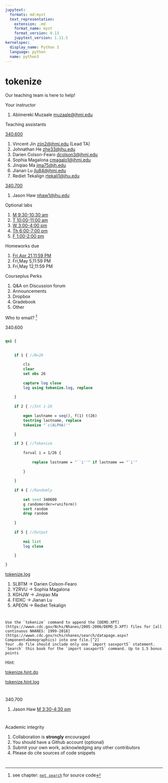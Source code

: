 ```yaml
---
jupytext:
  formats: md:myst
  text_representation:
    extension: .md
    format_name: myst
    format_version: 0.13
    jupytext_version: 1.11.5
kernelspec:
  display_name: Python 3
  language: python
  name: python3
---
```


# tokenize

Our teaching team is here to help!

Your instructor

1. Abimereki Muzaale muzaale@jhmi.edu 

Teaching assistants

[340.600](https://www.jhsph.edu/courses/course/36389/2022/340.600.01/stata-programming)

1. Vincent Jin zjin2@jhmi.edu (Lead TA)
2. Johnathan He zhe33@jhu.edu  
3. Darien Colson-Fearo dcolson3@jhmi.edu   
4. Sophia Magalona cmagalo1@jhmi.edu  
5. Jinqiao Ma jma75@jh.edu  
6. Jianan Lu jlu84@jhmi.edu  
7. Rediet Tekalign rtekali1@jhu.edu

[340.700](https://www.jhsph.edu/courses/course/37447/2022/340.700.71/advanced-stata-programming)

1. Jason Haw nhaw1@jhu.edu  

Optional labs

1. [M 9:30-10:30 am](lab2.md)
2. [T 10:00-11:00 am](lab2.md)
3. [W 3:00-4:00 pm](lab2.md)
4. [Th 6:00-7:00 pm](lab2.md)
5. [F 1:00-2:00 pm](lab2.md)

Homeworks due  

1. [Fri,Apr 21,11:59 PM](hw1.md)
2. Fri,May 5,11:59 PM
3. Fri,May 12,11:59 PM

Courseplus Perks

1. Q&A on Discussion forum
2. Announcements
3. Dropbox
4. Gradebook
5. Other

Who to email? [^1]

340.600

```stata

qui {
    
    
    if 1 { //N=26
        
        cls
        clear
        set obs 26
        
        capture log close 
        log using tokenize.log, replace  
        
    }
    
    if 2 { //Int 1-26
        
        egen lastname = seq(), f(1) t(26)
        tostring lastname, replace 
        tokenize "`c(ALPHA)'" 
        
    }

    if 3 { //Tokenize
        
        forval i = 1/26 {
            
            replace lastname = "``i''" if lastname == "`i'" 
            
        }
        
    }
    
    if 4 { //Randomly
        
        set seed 340600
        g randomorder=runiform()
        sort random  
        drop random    
        
    }
    
    if 5 { //Output
        
        noi list 
        log close 
        
    }

}


```

[tokenize.log](https://raw.githubusercontent.com/jhustata/book/main/tokenize.log)

1. SLBTM -> Darien Colson-Fearo
2. YZRVU -> Sophia Magalona
3. KGHJW -> Jinqiao Ma
4. FIDXC -> Jianan Lu
5. APEON -> Rediet Tekalign

#

```{seealso}
Use the `tokenize` command to append the [DEMO.XPT](https://wwwn.cdc.gov/Nchs/Nhanes/2005-2006/DEMO_D.XPT) files for [all continuous NHANES: 1999-2018](https://wwwn.cdc.gov/nchs/nhanes/search/datapage.aspx?Component=Demographics) into one file.[^2]
Your .do file should include only one `import sasxport5` statement.
`Search` this book for the `import sasxport5` command. Up to 1.5 bonus points
```

Hint:

[tokenize.hint.do](tokenize.hint.do)

[tokenize.hint.log](tokenize.hint.log)

#

340.700

1. Jason Haw [M 3:30-4:30 pm](https://JHUBlueJays.zoom.us/j/91524920312?pwd=MlVLNVpObGNWRzZKTUNzVVNFM2djQT09)

#

Academic integrity

1. Collaboration is **strongly** encouraged
2. You should have a Github account (optional)
3. Submit your own work, acknowledging any other contributors
4. Please do cite sources of code snippets

#

[^1]: see chapter: [`net search`](zzz.md) for source code
[^2]: see chapter: [`net search`](zzz.md) for more on NHANES
